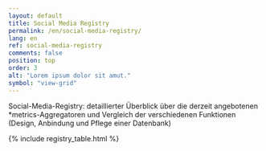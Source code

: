 ```yaml
---
layout: default
title: Social Media Registry
permalink: /en/social-media-registry/
lang: en
ref: social-media-registry
comments: false
position: top
order: 3
alt: "Lorem ipsum dolor sit amut."
symbol: "view-grid"
---
```

Social-Media-Registry: detaillierter Überblick über die derzeit angebotenen \*metrics-Aggregatoren und Vergleich der verschiedenen Funktionen (Design, Anbindung und Pflege einer Datenbank)

{% include registry_table.html %}
